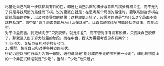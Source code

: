 
	尽量让自己的每一步棋都具有目的性，即是让自己后面的棋步与前面的棋步有相关性，而不是为了只是寻找局面的最佳而下棋，说的更直白就是：在思考某个局面的最佳时，要联系到这步棋在后续局面的作用，以及可能导向的结果；这样即使走错了，应思考的也是“为什么这个局面不能这样处理”，而不是“这个局面的正解为什么在这里”。让自己的思维尽可能的处于线性，而非点型。
	对于中盘而言，我更倾向于“只要脱谱，就是中盘”，而不管对手有没有脱谱，只要我自己脱谱了，那就进入到了算力较量的阶段。而在中盘，我认为需要考虑的点有两个：
	1.行动力，包括自己和对手的行动力。
	2.棋型，包括自己和对手各种边的形状。
	行动力应以节约行动力为第一前提，通俗说就是“能分成两步走的棋不要一步走”，细化到棋盘上的一个非正式标准就是“少吃”。当然，“少吃”也只是yi